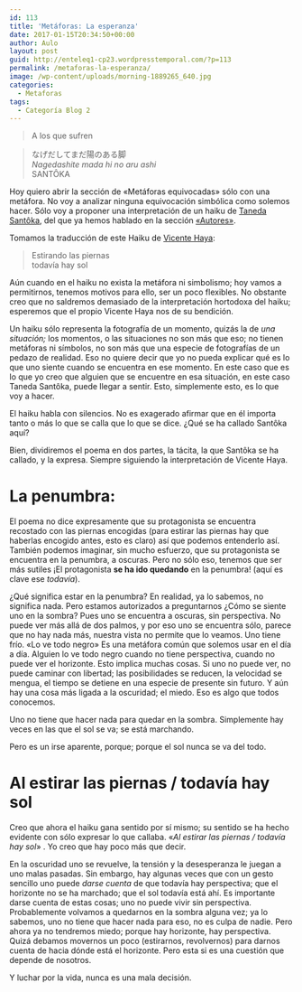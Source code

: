 ```yaml
---
id: 113
title: 'Metáforas: La esperanza'
date: 2017-01-15T20:34:50+00:00
author: Aulo
layout: post
guid: http://enteleq1-cp23.wordpresstemporal.com/?p=113
permalink: /metaforas-la-esperanza/
image: /wp-content/uploads/morning-1889265_640.jpg
categories:
  - Metaforas
tags:
  - Categoría Blog 2
---
```


>A los que sufren

> なげだしてまだ陽のある脚  
> _Nagedashite mada hi no aru ashi_  
> SANTÔKA

Hoy quiero abrir la sección de «Metáforas equivocadas» sólo con una metáfora. No voy a analizar ninguna equivocación simbólica como solemos hacer. Sólo voy a proponer una interpretación de un haiku de [Taneda Santôka](http://entelequia.info/autores-taneda-santoka/), del que ya hemos hablado en la sección [«Autores»](http://entelequia.info/autores/).

Tomamos la traducción de este Haiku de [Vicente Haya](http://blogs.periodistadigital.com/elalmadelhaiku.php/2009/10/26/alargar-el-dia):

> Estirando las piernas  
> todavía hay sol

Aún cuando en el haiku no exista la metáfora ni simbolismo; hoy vamos a permitirnos, tenemos motivos para ello, ser un poco flexibles. No obstante creo que no saldremos demasiado de la interpretación hortodoxa del haiku; esperemos que el propio Vicente Haya nos de su bendición.

Un haiku sólo representa la fotografía de un momento, quizás la de _una situación;_ los momentos, o las situaciones no son más que eso; no tienen metáforas ni símbolos, no son más que una especie de fotografías de un pedazo de realidad. Eso no quiere decir que yo no pueda explicar qué es lo que uno siente cuando se encuentra en ese momento. En este caso que es lo que yo creo que alguien que se encuentre en esa situación, en este caso Taneda Santôka, puede llegar a sentir. Esto, simplemente esto, es lo que voy a hacer.

El haiku habla con silencios. No es exagerado afirmar que en él importa tanto o más lo que se calla que lo que se dice. ¿Qué se ha callado Santôka aquí?

Bien, dividiremos el poema en dos partes, la tácita, la que Santôka se ha callado, y la expresa. Siempre siguiendo la interpretación de Vicente Haya.

# La penumbra:

El poema no dice expresamente que su protagonista se encuentra recostado con las piernas encogidas (para estirar las piernas hay que haberlas encogido antes, esto es claro) así que podemos entenderlo así. También podemos imaginar, sin mucho esfuerzo, que su protagonista se encuentra en la penumbra, a oscuras. Pero no sólo eso, tenemos que ser más sutiles ¡El protagonista **se ha ido quedando** en la penumbra! (aquí es clave ese _todavía_).

¿Qué significa estar en la penumbra? En realidad, ya lo sabemos, no significa nada. Pero estamos autorizados a preguntarnos ¿Cómo se siente uno en la sombra? Pues uno se encuentra a oscuras, sin perspectiva. No puede ver más allá de dos palmos, y por eso uno se encuentra sólo, parece que no hay nada más, nuestra vista no permite que lo veamos. Uno tiene frío. «Lo ve todo negro» Es una metáfora común que solemos usar en el día a día. Alguien lo ve todo negro cuando no tiene perspectiva, cuando no puede ver el horizonte. Esto implica muchas cosas. Si uno no puede ver, no puede caminar con libertad; las posibilidades se reducen, la velocidad se mengua, el tiempo se detiene en una especie de presente sin futuro. Y aún hay una cosa más ligada a la oscuridad; el miedo. Eso es algo que todos conocemos.

Uno no tiene que hacer nada para quedar en la sombra. Simplemente hay veces en las que el sol se va; se está marchando.

Pero es un irse aparente, porque; porque el sol nunca se va del todo.

# Al estirar las piernas / todavía hay sol

Creo que ahora el haiku gana sentido por sí mismo; su sentido se ha hecho evidente con sólo expresar lo que callaba. «_Al estirar las piernas / todavía hay sol_» . Yo creo que hay poco más que decir.

En la oscuridad uno se revuelve, la tensión y la desesperanza le juegan a uno malas pasadas. Sin embargo, hay algunas veces que con un gesto sencillo uno puede _darse cuenta_ de que todavía hay perspectiva; que el horizonte no se ha marchado; que el sol todavía está ahí. Es importante darse cuenta de estas cosas; uno no puede vivir sin perspectiva. Probablemente volvamos a quedarnos en la sombra alguna vez; ya lo sabemos, uno no tiene que hacer nada para eso, no es culpa de nadie. Pero ahora ya no tendremos miedo; porque hay horizonte, hay perspectiva. Quizá debamos movernos un poco (estirarnos, revolvernos) para darnos cuenta de hacia dónde está el horizonte. Pero esta si es una cuestión que depende de nosotros.

Y luchar por la vida, nunca es una mala decisión.
